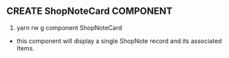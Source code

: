 ## CREATE ShopNoteCard COMPONENT

1. yarn rw g component ShopNoteCard

- this component will display a single ShopNote record and its associated Items.
